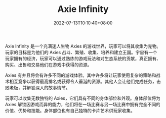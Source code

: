 ﻿---
weight: 
title: "Axie Infinity"
description: "Axie Infinity 是一个充满迷人生物 Axies 的游戏世界，玩家可以将其收集为宠物。玩家的目标是为他们的 Axies 战斗、繁殖、收集、培养和建立王国。"
date: 2022-07-13T10:10:40+08:00
lastmod: 2022-07-13T10:10:40+08:00
draft: false
authors: ["Cindy"]
featuredImage: "96.jpg"
link: "https://axieinfinity.com/"
tags: ["Axie Infinity","NFTÓÎÏ·"]
categories: ["navigation"]
navigation: ["NFTÓÎÏ·"]
lightgallery: true
toc: true
pinned: false
recommend: false
recommend1: false
---
Axie Infinity 是一个充满迷人生物 Axies 的游戏世界，玩家可以将其收集为宠物。玩家的目标是为他们的 Axies 战斗、繁殖、收集、培养和建立王国。宇宙有一个玩家拥有的经济，玩家可以通过熟练的游戏玩法和对生态系统的贡献，真正拥有、购买、出售和交易他们在游戏中获得的资源。

Axies 有并且将会有许多不同的游戏体验。其中许多将让玩家使用复杂的策略和战术相互竞争以获得最高排名或获得令人垂涎的资源。其他人会让他们完成任务，击败老板，并解锁深入的故事情节。

玩家可以收集无数独特的 Axies，它们具有不同的身体部位和外观。身体部位将为 Axies 解锁因游戏而异的能力，他们将在一场比赛与另一场比赛中拥有完全不同的价值、优势和技能。身体部位也有自己独特的卡片艺术供玩家收集。